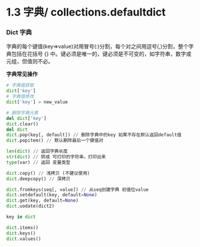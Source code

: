# 1.3 字典/ collections.defaultdict
### Dict 字典

字典的每个键值(key=>value)对用冒号(:)分割，每个对之间用逗号(,)分割，整个字典包括在花括号 {} 中。键必须是唯一的，键必须是不可变的，如字符串，数字或元组，但值则不必。

**字典常见操作**
```python
# 字典值获取
dict['key']
# 字典值修改
dict['key'] = new_value

# 删除字典元素
del dict['key']
dict.clear()
del dict
dict.pop(key[, default]) // 删除字典中的key 如果不存在默认返回default值
dict.popitem() // 默认删除最后一个键值对

len(dict) // 返回字典长度
str(dict) // 转成 可打印的字符串，打印出来
type(var) // 返回 变量类型

dict.copy() // 浅拷贝 (不建议使用)
dict.deepcopy() // 深拷贝

dict.fromkeys(seq[, value]) // 从seq创建字典 初值位value
dict.setdefault(key, default=None)
dict.get(key, default=None)
dict.uodate(dict2)

key in dict

dict.items()
dict.keys()
dict.values()
```

